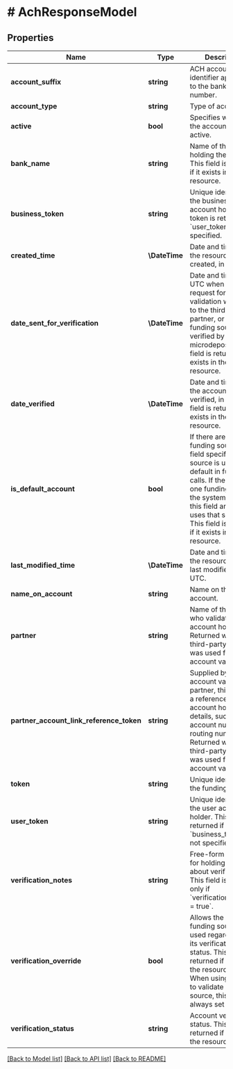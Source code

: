 # # AchResponseModel

## Properties

Name | Type | Description | Notes
------------ | ------------- | ------------- | -------------
**account_suffix** | **string** | ACH account identifier appended to the bank account number. |
**account_type** | **string** | Type of account. |
**active** | **bool** | Specifies whether the account is active. | [default to false]
**bank_name** | **string** | Name of the bank holding the account. This field is returned if it exists in the resource. | [optional]
**business_token** | **string** | Unique identifier of the business account holder. This token is returned if a &#x60;user_token&#x60; is not specified. | [optional]
**created_time** | **\DateTime** | Date and time when the resource was created, in UTC. |
**date_sent_for_verification** | **\DateTime** | Date and time in UTC when either the request for account validation was sent to the third-party partner, or when the funding source was verified by microdeposits.  This field is returned if it exists in the resource. | [optional]
**date_verified** | **\DateTime** | Date and time when the account was verified, in UTC.  This field is returned if it exists in the resource. | [optional]
**is_default_account** | **bool** | If there are multiple funding sources, this field specifies which source is used by default in funding calls. If there is only one funding source, the system ignores this field and always uses that source.  This field is returned if it exists in the resource. | [optional] [default to false]
**last_modified_time** | **\DateTime** | Date and time when the resource was last modified, in UTC. |
**name_on_account** | **string** | Name on the ACH account. |
**partner** | **string** | Name of the partner who validated the account holder. Returned when a third-party partner was used for account validation. | [optional]
**partner_account_link_reference_token** | **string** | Supplied by the account validation partner, this value is a reference to the account holder&#39;s details, such as the account number and routing number. Returned when a third-party partner was used for account validation. | [optional]
**token** | **string** | Unique identifier of the funding source. |
**user_token** | **string** | Unique identifier of the user account holder. This token is returned if a &#x60;business_token&#x60; is not specified. | [optional]
**verification_notes** | **string** | Free-form text field for holding notes about verification. This field is returned only if &#x60;verification_override &#x3D; true&#x60;. | [optional]
**verification_override** | **bool** | Allows the ACH funding source to be used regardless of its verification status. This field is returned if it exists in the resource.  *NOTE:* When using &#x60;PLAID&#x60; to validate a funding source, this field is always set to &#x60;true&#x60;. | [optional] [default to false]
**verification_status** | **string** | Account verification status. This field is returned if it exists in the resource. | [optional]

[[Back to Model list]](../../README.md#models) [[Back to API list]](../../README.md#endpoints) [[Back to README]](../../README.md)
